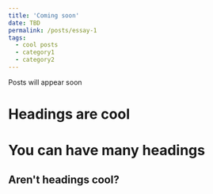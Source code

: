 ```yaml
---
title: 'Coming soon'
date: TBD
permalink: /posts/essay-1
tags:
  - cool posts
  - category1
  - category2
---
```


Posts will appear soon

Headings are cool
======

You can have many headings
======

Aren't headings cool?
------